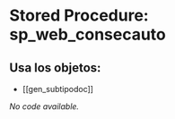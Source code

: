 # Stored Procedure: sp_web_consecauto

## Usa los objetos:
- [[gen_subtipodoc]]

*No code available.*
